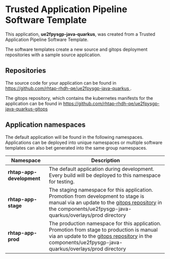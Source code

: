 # Trusted Application Pipeline Software Template

This application, **ue2fpysgp-java-quarkus**, was created from a Trusted Application Pipeline Software Template.

The software templates create a new source and gitops deployment repositories with a sample source application. 

## Repositories

The source code for your application can be found in [https://github.com/rhtap-rhdh-qe/ue2fpysgp-java-quarkus ](https://github.com/rhtap-rhdh-qe/ue2fpysgp-java-quarkus ).
 
The gitops repository, which contains the kubernetes manifests for the application can be found in 
[https://github.com/rhtap-rhdh-qe/ue2fpysgp-java-quarkus-gitops ](https://github.com/rhtap-rhdh-qe/ue2fpysgp-java-quarkus-gitops ) 

## Application namespaces 

The default application will be found in the following namespaces. Applications can be deployed into unique namespaces or multiple software templates can also bet generated into the same group namespaces.  

|  Namespace   |  Description   |  
| -------- | -------- |   
| **rhtap-app-development** | The default application during development. Every build will be deployed to this namespace for testing. | 
| **rhtap-app-stage** | The staging namespace for this application. Promotion from development to stage is manual via an update to the [gitops repository](https://github.com/rhtap-rhdh-qe/ue2fpysgp-java-quarkus-gitops ) in the components/ue2fpysgp-java-quarkus/overlays/prod directory |  
| **rhtap-app-prod** | The production namespace for this application. Promotion from stage to production is manual via an update to the [gitops repository](https://github.com/rhtap-rhdh-qe/ue2fpysgp-java-quarkus-gitops ) in the components/ue2fpysgp-java-quarkus/overlays/prod directory | 